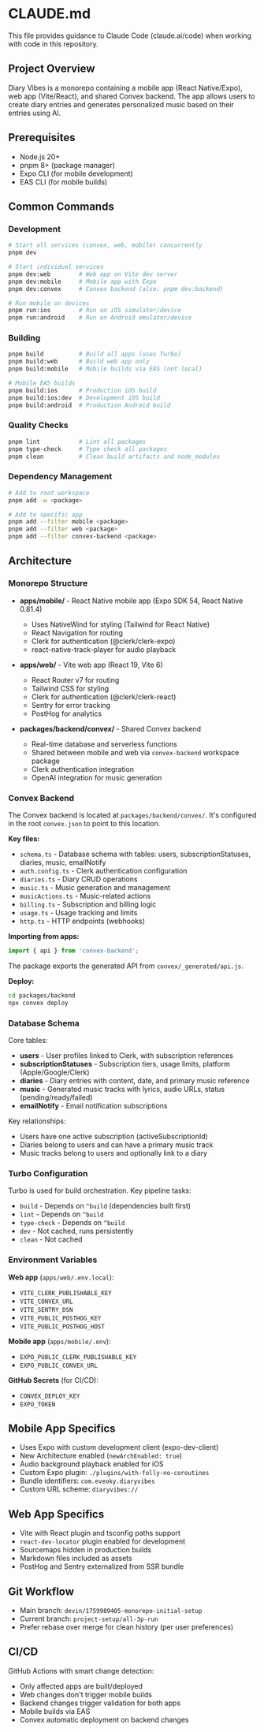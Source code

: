 # CLAUDE.md

This file provides guidance to Claude Code (claude.ai/code) when working with code in this repository.

## Project Overview

Diary Vibes is a monorepo containing a mobile app (React Native/Expo), web app (Vite/React), and shared Convex backend. The app allows users to create diary entries and generates personalized music based on their entries using AI.

## Prerequisites

- Node.js 20+
- pnpm 8+ (package manager)
- Expo CLI (for mobile development)
- EAS CLI (for mobile builds)

## Common Commands

### Development

```bash
# Start all services (convex, web, mobile) concurrently
pnpm dev

# Start individual services
pnpm dev:web        # Web app on Vite dev server
pnpm dev:mobile     # Mobile app with Expo
pnpm dev:convex     # Convex backend (also: pnpm dev:backend)

# Run mobile on devices
pnpm run:ios        # Run on iOS simulator/device
pnpm run:android    # Run on Android emulator/device
```

### Building

```bash
pnpm build          # Build all apps (uses Turbo)
pnpm build:web      # Build web app only
pnpm build:mobile   # Mobile builds via EAS (not local)

# Mobile EAS builds
pnpm build:ios      # Production iOS build
pnpm build:ios:dev  # Development iOS build
pnpm build:android  # Production Android build
```

### Quality Checks

```bash
pnpm lint           # Lint all packages
pnpm type-check     # Type check all packages
pnpm clean          # Clean build artifacts and node_modules
```

### Dependency Management

```bash
# Add to root workspace
pnpm add -w <package>

# Add to specific app
pnpm add --filter mobile <package>
pnpm add --filter web <package>
pnpm add --filter convex-backend <package>
```

## Architecture

### Monorepo Structure

- **apps/mobile/** - React Native mobile app (Expo SDK 54, React Native 0.81.4)
  - Uses NativeWind for styling (Tailwind for React Native)
  - React Navigation for routing
  - Clerk for authentication (@clerk/clerk-expo)
  - react-native-track-player for audio playback

- **apps/web/** - Vite web app (React 19, Vite 6)
  - React Router v7 for routing
  - Tailwind CSS for styling
  - Clerk for authentication (@clerk/clerk-react)
  - Sentry for error tracking
  - PostHog for analytics

- **packages/backend/convex/** - Shared Convex backend
  - Real-time database and serverless functions
  - Shared between mobile and web via `convex-backend` workspace package
  - Clerk authentication integration
  - OpenAI integration for music generation

### Convex Backend

The Convex backend is located at `packages/backend/convex/`. It's configured in the root `convex.json` to point to this location.

**Key files:**
- `schema.ts` - Database schema with tables: users, subscriptionStatuses, diaries, music, emailNotify
- `auth.config.ts` - Clerk authentication configuration
- `diaries.ts` - Diary CRUD operations
- `music.ts` - Music generation and management
- `musicActions.ts` - Music-related actions
- `billing.ts` - Subscription and billing logic
- `usage.ts` - Usage tracking and limits
- `http.ts` - HTTP endpoints (webhooks)

**Importing from apps:**
```typescript
import { api } from 'convex-backend';
```

The package exports the generated API from `convex/_generated/api.js`.

**Deploy:**
```bash
cd packages/backend
npx convex deploy
```

### Database Schema

Core tables:
- **users** - User profiles linked to Clerk, with subscription references
- **subscriptionStatuses** - Subscription tiers, usage limits, platform (Apple/Google/Clerk)
- **diaries** - Diary entries with content, date, and primary music reference
- **music** - Generated music tracks with lyrics, audio URLs, status (pending/ready/failed)
- **emailNotify** - Email notification subscriptions

Key relationships:
- Users have one active subscription (activeSubscriptionId)
- Diaries belong to users and can have a primary music track
- Music tracks belong to users and optionally link to a diary

### Turbo Configuration

Turbo is used for build orchestration. Key pipeline tasks:
- `build` - Depends on `^build` (dependencies built first)
- `lint` - Depends on `^build`
- `type-check` - Depends on `^build`
- `dev` - Not cached, runs persistently
- `clean` - Not cached

### Environment Variables

**Web app** (`apps/web/.env.local`):
- `VITE_CLERK_PUBLISHABLE_KEY`
- `VITE_CONVEX_URL`
- `VITE_SENTRY_DSN`
- `VITE_PUBLIC_POSTHOG_KEY`
- `VITE_PUBLIC_POSTHOG_HOST`

**Mobile app** (`apps/mobile/.env`):
- `EXPO_PUBLIC_CLERK_PUBLISHABLE_KEY`
- `EXPO_PUBLIC_CONVEX_URL`

**GitHub Secrets** (for CI/CD):
- `CONVEX_DEPLOY_KEY`
- `EXPO_TOKEN`

## Mobile App Specifics

- Uses Expo with custom development client (expo-dev-client)
- New Architecture enabled (`newArchEnabled: true`)
- Audio background playback enabled for iOS
- Custom Expo plugin: `./plugins/with-folly-no-coroutines`
- Bundle identifiers: `com.eveoky.diaryvibes`
- Custom URL scheme: `diaryvibes://`

## Web App Specifics

- Vite with React plugin and tsconfig paths support
- `react-dev-locator` plugin enabled for development
- Sourcemaps hidden in production builds
- Markdown files included as assets
- PostHog and Sentry externalized from SSR bundle

## Git Workflow

- Main branch: `devin/1759989405-monorepo-initial-setup`
- Current branch: `project-setup/all-3p-run`
- Prefer rebase over merge for clean history (per user preferences)

## CI/CD

GitHub Actions with smart change detection:
- Only affected apps are built/deployed
- Web changes don't trigger mobile builds
- Backend changes trigger validation for both apps
- Mobile builds via EAS
- Convex automatic deployment on backend changes
